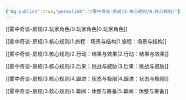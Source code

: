 ```yaml
---
{"dg-publish":true,"permalink":"/雾中奇谈-房规/3.核心规则/0.核心规则/"}
---
```


[[雾中奇谈-房规/2.玩家角色/0.玩家角色\|0.玩家角色]]

[[雾中奇谈-房规/3.核心规则/1.旅程：场景与结构\|1.旅程：场景与结构]]

[[雾中奇谈-房规/3.核心规则/2.行动：结果与效果\|2.行动：结果与效果]]

[[雾中奇谈-房规/3.核心规则/3.后果：挑战与威胁\|3.后果：挑战与威胁]]

[[雾中奇谈-房规/3.核心规则/4.跟进：状态与极限\|4.跟进：状态与极限]]

[[雾中奇谈-房规/3.核心规则/5.幕间：休整与筹备\|5.幕间：休整与筹备]]

